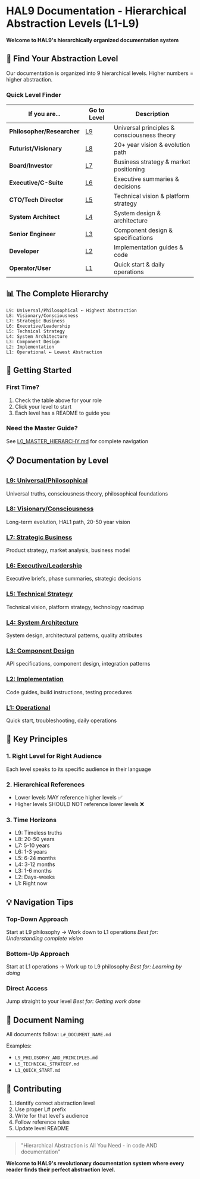 # HAL9 Documentation - Hierarchical Abstraction Levels (L1-L9)

**Welcome to HAL9's hierarchically organized documentation system**

## 🎯 Find Your Abstraction Level

Our documentation is organized into 9 hierarchical levels. Higher numbers = higher abstraction.

### Quick Level Finder

| If you are... | Go to Level | Description |
|--------------|-------------|-------------|
| **Philosopher/Researcher** | [L9](./L9_universal/) | Universal principles & consciousness theory |
| **Futurist/Visionary** | [L8](./L8_visionary/) | 20+ year vision & evolution path |
| **Board/Investor** | [L7](./L7_strategic_business/) | Business strategy & market positioning |
| **Executive/C-Suite** | [L6](./L6_executive/) | Executive summaries & decisions |
| **CTO/Tech Director** | [L5](./L5_technical_strategy/) | Technical vision & platform strategy |
| **System Architect** | [L4](./L4_architecture/) | System design & architecture |
| **Senior Engineer** | [L3](./L3_design/) | Component design & specifications |
| **Developer** | [L2](./L2_implementation/) | Implementation guides & code |
| **Operator/User** | [L1](./L1_operational/) | Quick start & daily operations |

## 📊 The Complete Hierarchy

```
L9: Universal/Philosophical ← Highest Abstraction
L8: Visionary/Consciousness
L7: Strategic Business  
L6: Executive/Leadership
L5: Technical Strategy
L4: System Architecture
L3: Component Design
L2: Implementation
L1: Operational ← Lowest Abstraction
```

## 🚀 Getting Started

### First Time?
1. Check the table above for your role
2. Click your level to start
3. Each level has a README to guide you

### Need the Master Guide?
See [L0_MASTER_HIERARCHY.md](./L0_MASTER_HIERARCHY.md) for complete navigation

## 📋 Documentation by Level

### [L9: Universal/Philosophical](./L9_universal/)
Universal truths, consciousness theory, philosophical foundations

### [L8: Visionary/Consciousness](./L8_visionary/)
Long-term evolution, HAL1 path, 20-50 year vision

### [L7: Strategic Business](./L7_strategic_business/)
Product strategy, market analysis, business model

### [L6: Executive/Leadership](./L6_executive/)
Executive briefs, phase summaries, strategic decisions

### [L5: Technical Strategy](./L5_technical_strategy/)
Technical vision, platform strategy, technology roadmap

### [L4: System Architecture](./L4_architecture/)
System design, architectural patterns, quality attributes

### [L3: Component Design](./L3_design/)
API specifications, component design, integration patterns

### [L2: Implementation](./L2_implementation/)
Code guides, build instructions, testing procedures

### [L1: Operational](./L1_operational/)
Quick start, troubleshooting, daily operations

## 🔑 Key Principles

### 1. Right Level for Right Audience
Each level speaks to its specific audience in their language

### 2. Hierarchical References
- Lower levels MAY reference higher levels ✅
- Higher levels SHOULD NOT reference lower levels ❌

### 3. Time Horizons
- L9: Timeless truths
- L8: 20-50 years
- L7: 5-10 years
- L6: 1-3 years
- L5: 6-24 months
- L4: 3-12 months
- L3: 1-6 months
- L2: Days-weeks
- L1: Right now

## 💡 Navigation Tips

### Top-Down Approach
Start at L9 philosophy → Work down to L1 operations
*Best for: Understanding complete vision*

### Bottom-Up Approach  
Start at L1 operations → Work up to L9 philosophy
*Best for: Learning by doing*

### Direct Access
Jump straight to your level
*Best for: Getting work done*

## 📝 Document Naming

All documents follow: `L#_DOCUMENT_NAME.md`

Examples:
- `L9_PHILOSOPHY_AND_PRINCIPLES.md`
- `L5_TECHNICAL_STRATEGY.md`
- `L1_QUICK_START.md`

## 🤝 Contributing

1. Identify correct abstraction level
2. Use proper L# prefix
3. Write for that level's audience
4. Follow reference rules
5. Update level README

---

> "Hierarchical Abstraction is All You Need - in code AND documentation"

**Welcome to HAL9's revolutionary documentation system where every reader finds their perfect abstraction level.**